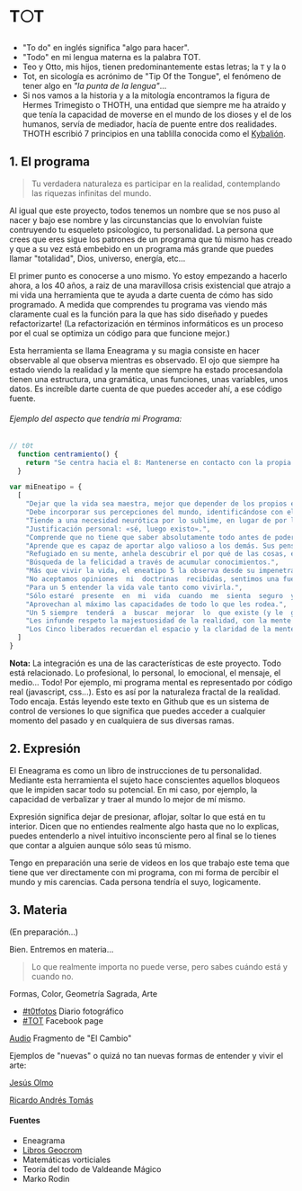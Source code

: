 # T:full_moon:T
- "To do" en inglés significa "algo para hacer".
- "Todo" en mi lengua materna es la palabra TOT.
- Teo y Otto, mis hijos, tienen predominantemente estas letras; la `T` y la `O`
- Tot, en sicología es acrónimo de "Tip Of the Tongue", el fenómeno de tener algo en *"la punta de la lengua"*...
- Si nos vamos a la historia y a la mitología encontramos la figura de Hermes Trimegisto o THOTH, una entidad que siempre me ha atraído y que tenía la capacidad de moverse en el mundo de los dioses y el de los humanos, servía de mediador, hacía de puente entre dos realidades. THOTH escribió 7 principios en una tablilla conocida como el [Kybalión](http://www.caminosalser.com/i674-el-kybalion-los-7-secretos/).

## 1. El programa

  > Tu verdadera  naturaleza es participar en la  realidad, contemplando las riquezas  infinitas del mundo.

Al igual que este proyecto, todos tenemos un nombre que se nos puso al nacer y bajo ese nombre y las circunstancias que lo envolvían fuiste contruyendo tu esqueleto psicologico, tu personalidad. La persona que crees que eres sigue los patrones de un programa que tú mismo has creado y que a su vez está embebido en un programa más grande que puedes llamar "totalidad", Dios, universo, energía, etc...

El primer punto es conocerse a uno mismo. Yo estoy empezando a hacerlo ahora, a los 40 años, a raiz de una maravillosa crisis existencial que atrajo a mi vida una herramienta que te ayuda a darte cuenta de cómo has sido programado. A medida que comprendes tu programa vas viendo más claramente cual es la función para la que has sido diseñado y puedes refactorizarte! (La refactorización en términos informáticos es un proceso por el cual se optimiza un código para que funcione mejor.)

Esta herramienta se llama Eneagrama y su magia consiste en hacer observable al que observa mientras es observado. El ojo que siempre ha estado viendo la realidad y la mente que siempre ha estado procesandola tienen una estructura, una gramática, unas funciones, unas variables, unos datos. Es increíble darte cuenta de que puedes acceder ahí, a ese código fuente.

###### Ejemplo del aspecto que tendría mi Programa:

```javascript
// t0t
  function centramiento() {
    return "Se centra hacia el 8: Mantenerse en contacto con la propia corporeidad y encauzar las energías hacia la acción."
  }

var miEneatipo = {
  [
    "Dejar que la vida sea maestra, mejor que depender de los propios esquemas mentales de referencia.",
    "Debe incorporar sus percepciones del mundo, identificándose con ellas en vez de observarlas tan sólo. No identificarse sólo con sus pensamientos, sino también con los objetos de los mismos.",
    "Tiende a una necesidad neurótica por lo sublime, en lugar de por lo que hay, y una pasión por el conocimiento hermético.",
    "Justificación personal: «sé, luego existo».",
    "Comprende que no tiene que saber absolutamente todo antes de poder actuar: se aprende más actuando, siendo capaz de resolver problemas en la medida que surjan.",
    "Aprende que es capaz de aportar algo valioso a los demás. Sus pensamientos adquieren expresión a través de la acción y el liderazgo. Muestra a los demás cómo hacer lo que sólo él sabe hacer. El valor práctico de sus ideas es incalculable.",
    "Refugiado en su mente, anhela descubrir el por qué de las cosas, entendiendo cómo funciona el mundo en general y cualquier cosa en particular. Siempre está investigando, haciendo preguntas y ahondando en diversos temas.",
    "Búsqueda de la felicidad a través de acumular conocimientos.",
    "Más que vivir la vida, el eneatipo 5 la observa desde su impenetrable refugio, protegiendo exageradamente la pureza de su mundo interno.",
    "No aceptamos opiniones  ni  doctrinas  recibidas, sentimos una fuerte necesidad de examinar por nosotros mismos la verdad de todas las suposiciones.",
    "Para un 5 entender la vida vale tanto como vivirla.",
    "Sólo estaré  presente  en  mi  vida  cuando  me  sienta  seguro  y  capaz  de enfrentar al mundo. Cuando  comprenda  y  domine  totalmente todo  lo  que  necesite  saber  en  la  vida;  entonces estaré presente.",
    "Aprovechan al máximo las capacidades de todo lo que les rodea.",
    "Un 5 siempre  tenderá  a  buscar  mejorar  lo  que existe (y le  gusta) para que se mantenga.",
    "Les infunde respeto la majestuosidad de la realidad, con la mente clara y confiando en el Universo. Einstein dijo una vez: «La única pregunta que vale la pena hacer es: "¿Es amigo el Universo"?». Los Cinco liberados tienen una respuesta a esa pregunta. Están embelesados por lo que ven, no asustados de muerte, y se convierten en verdaderos visionarios, capaces de producir cambios revolucionarios en su campo de actividad.",
    "Los Cinco liberados recuerdan el espacio y la claridad de la mente divina, lo que los budistas llaman Sunyata o «el vacío brillante», la silenciosa e ininterrumpida vastedad de la que surge todo, incluidos el conocimiento y la creatividad. Anhelan volver a experimentar el vacío porque en otro tiempo fue su hogar, como fue (según la perspectiva budista) el origen de todos y de todo lo que existe en el mundo. Pero es preciso entender bien ese anhelo por volver al vacío, porque no es el vacío del olvido, sino el «vacío» de un vaso de agua pura o el de un cielo azul perfecto: todo lo demás es posible gracias a su vacío."
  ]
}
```
**Nota:** La integración es una de las características de este proyecto. Todo está relacionado. Lo profesional, lo personal, lo emocional, el mensaje, el medio... Todo! Por ejemplo, mi programa mental es representado por código real (javascript, css...). Esto es así por la naturaleza fractal de la realidad. Todo encaja. Estás leyendo este texto en Github que es un sistema de control de versiones lo que significa que puedes acceder a cualquier momento del pasado y en cualquiera de sus diversas ramas.

## 2. Expresión
El Eneagrama es como un libro de instrucciones de tu personalidad. Mediante esta herramienta el sujeto hace conscientes aquellos bloqueos que le impiden sacar todo su potencial. En mi caso, por ejemplo, la capacidad de verbalizar y traer al mundo lo mejor de mí mismo.

Expresión significa dejar de presionar, aflojar, soltar lo que está en tu interior. Dicen que no entiendes realmente algo hasta que no lo explicas, puedes entenderlo a nivel intuitivo inconsciente pero al final se lo tienes que contar a alguien aunque sólo seas tú mismo.

Tengo en preparación una serie de videos en los que trabajo este tema que tiene que ver directamente con mi programa, con mi forma de percibir el mundo y mis carencias. Cada persona tendría el suyo, logicamente.

## 3. Materia
(En preparación...)

Bien. Entremos en materia...

> Lo que realmente importa no puede verse,
pero sabes cuándo está y cuando no.

Formas, Color, Geometría Sagrada, Arte

- [#t0tfotos](http://www.tumblr.com/t0tfotos) Diario fotográfico
- [#TOT](https://www.facebook.com/T0T-156415467869146/) Facebook page

[Audio](http://www.ivoox.com/player_ek_1435142_2_1.html?data=kpmgl5aYdo6ZmKiakpaJd6KnlZKSmaiRdY6ZmKiakpKJe6ShkZKSmaiRitPVyNLS0NnTb8XZjKrZjajFscPd0JKSmaiRuJHojoqkpZKU&) Fragmento de "El Cambio"

Ejemplos de "nuevas" o quizá no tan nuevas formas de entender y vivir el arte:

[Jesús Olmo](jesusolmo.com)

[Ricardo Andrés Tomás](flowpiano.es)


#### Fuentes
- Eneagrama
- [Libros Geocrom](http://martapovo.es/sus-libros/)
- Matemáticas vorticiales
- Teoría del todo de Valdeande Mágico
- Marko Rodin
